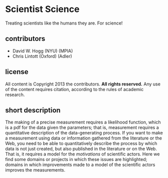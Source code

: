 Scientist Science
=================

Treating scientists like the humans they are.  For science!

contributors
------------
- David W. Hogg (NYU) (MPIA)
- Chris Lintott (Oxford) (Adler)

license
-------
All content is Copyright 2013 the contributors.
**All rights reserved.**
Any use of the content requires citation, according to the rules of academic research.

short description
-----------------
The making of a precise measurement requires a likelihood function,
  which is a pdf for the data given the parameters;
  that is, measurement requires a quantitative description of the data-generating process.
If you want to make a measurement using data or information gathered from the literature or the Web,
  you need to be able to quantitatively describe the process by which data is not just created,
  but also published in the literature or on the Web.
That is, it requires a model for the *motivations* of scientific actors.
Here we find some domains or projects in which these issues are highlighted;
  domains in which improvements made to a model of the scientific actors improves the measurements.
